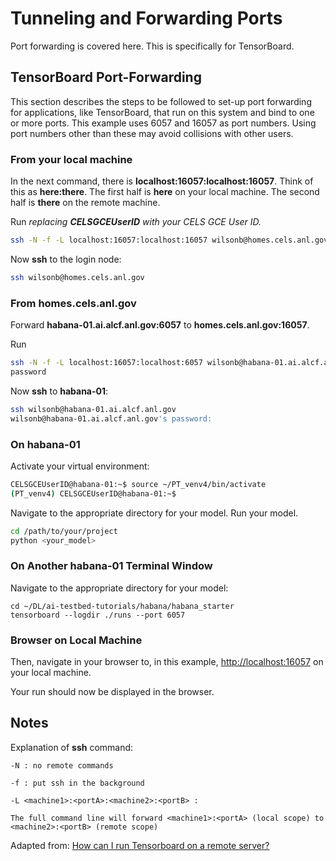 # Tunneling and Forwarding Ports

Port forwarding is covered here.  This is specifically for TensorBoard.

## TensorBoard Port-Forwarding

This section describes the steps to be followed to set-up port forwarding for applications,
like TensorBoard, that run on this system and bind to one or more ports.
This example uses 6057 and 16057 as port numbers. Using port numbers other than these may
avoid collisions with other users.

### From your local machine

In the next command, there is **localhost:16057:localhost:16057**.
Think of this as **here:there**.  The first half is **here** on your local machine.
The second half is **there** on the remote machine.

Run
*replacing* ***CELSGCEUserID*** *with your CELS GCE User ID.*

```bash
ssh -N -f -L localhost:16057:localhost:16057 wilsonb@homes.cels.anl.gov
```

Now **ssh** to the login node:

```bash
ssh wilsonb@homes.cels.anl.gov
```

### From **homes.cels.anl.gov**

Forward **habana-01.ai.alcf.anl.gov:6057** to **homes.cels.anl.gov:16057**.

Run

```bash
ssh -N -f -L localhost:16057:localhost:6057 wilsonb@habana-01.ai.alcf.anl.gov
password
```

Now **ssh** to **habana-01**:

```bash
ssh wilsonb@habana-01.ai.alcf.anl.gov
wilsonb@habana-01.ai.alcf.anl.gov's password:
```

### On **habana-01**

Activate your virtual environment:

```bash
CELSGCEUserID@habana-01:~$ source ~/PT_venv4/bin/activate
(PT_venv4) CELSGCEUserID@habana-01:~$
```

Navigate to the appropriate directory for your model.
Run your model.

```bash
cd /path/to/your/project
python <your_model>
```

### On Another habana-01 Terminal Window

Navigate to the appropriate directory for your model:

```console
cd ~/DL/ai-testbed-tutorials/habana/habana_starter
tensorboard --logdir ./runs --port 6057
```

### Browser on Local Machine

Then, navigate in your browser to, in this example, [http://localhost:16057](http://localhost:16057) on your local machine.

Your run should now be displayed in the browser.

## Notes

Explanation of **ssh** command:

```text
-N : no remote commands

-f : put ssh in the background

-L <machine1>:<portA>:<machine2>:<portB> :

The full command line will forward <machine1>:<portA> (local scope) to <machine2>:<portB> (remote scope)
```

Adapted from:  [How can I run Tensorboard on a remote server?](https://stackoverflow.com/questions/37987839/how-can-i-run-tensorboard-on-a-remote-server)
